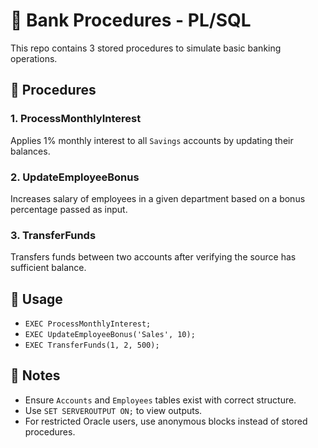 # 🏦 Bank Procedures - PL/SQL

This repo contains 3 stored procedures to simulate basic banking operations.

## 🚀 Procedures

### 1. ProcessMonthlyInterest
Applies 1% monthly interest to all `Savings` accounts by updating their balances.

### 2. UpdateEmployeeBonus
Increases salary of employees in a given department based on a bonus percentage passed as input.

### 3. TransferFunds
Transfers funds between two accounts after verifying the source has sufficient balance.

## 🔧 Usage

- `EXEC ProcessMonthlyInterest;`
- `EXEC UpdateEmployeeBonus('Sales', 10);`
- `EXEC TransferFunds(1, 2, 500);`

## 📌 Notes

- Ensure `Accounts` and `Employees` tables exist with correct structure.
- Use `SET SERVEROUTPUT ON;` to view outputs.
- For restricted Oracle users, use anonymous blocks instead of stored procedures.
